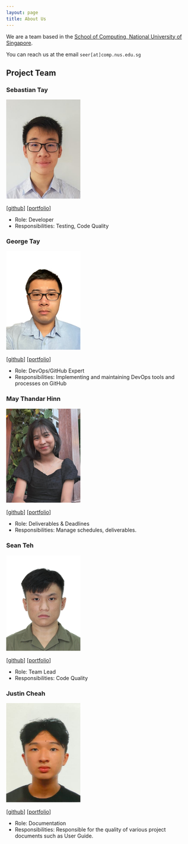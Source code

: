 ```yaml
---
layout: page
title: About Us
---
```


We are a team based in the [School of Computing, National University of Singapore](http://www.comp.nus.edu.sg).

You can reach us at the email `seer[at]comp.nus.edu.sg`

## Project Team

### Sebastian Tay

<img src="images/sebtey.png" width="200px">

[[github](https://github.com/Sebtey)]
[[portfolio](team/sebtey.md)]

* Role: Developer
* Responsibilities: Testing, Code Quality


### George Tay

<img src="images/asdfghjkxd.png" width="200px">

[[github](http://github.com/asdfghjkxd)]
[[portfolio](team/asdfghjkxd.md)]

* Role: DevOps/GitHub Expert
* Responsibilities: Implementing and maintaining DevOps tools and processes on GitHub

### May Thandar Hinn

<img src="images/maypfv.png" width="200px">

[[github](http://github.com/maypfv)]
[[portfolio](team/maypfv.md)]

* Role: Deliverables & Deadlines
* Responsibilities: Manage schedules, deliverables.

### Sean Teh

<img src="images/seantehds.png" width="200px">

[[github](http://github.com/seantehds)]
[[portfolio](team/seantehds.md)]

* Role: Team Lead
* Responsibilities: Code Quality

### Justin Cheah

<img src="images/jcsnap.png" width="200px">

[[github](http://github.com/jcsnap)]
[[portfolio](team/jcsnap.md)]

* Role: Documentation
* Responsibilities: Responsible for the quality of various project documents such as User Guide.
